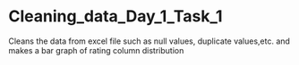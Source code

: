 # Cleaning_data_Day_1_Task_1
Cleans the data from excel file such as null values, duplicate values,etc. and makes a bar graph of rating column distribution

